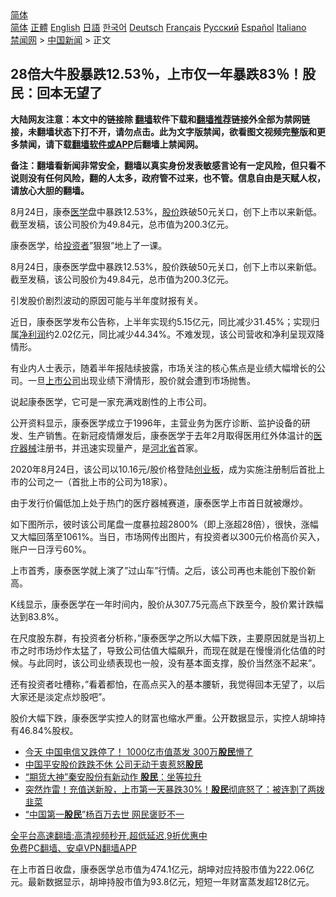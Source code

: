  <!-- 面包屑导航 --> <div class="breadcrumb"><!-- GTranslate: https://gtranslate.io/ -->  <div class="switcher notranslate">  <div class="selected">  <a href="#" onclick="return false;"> 简体</a>  </div>  <div class="option">  <a href="https://www.bannedbook.org" onclick="doGTranslate('zh-CN|zh-CN');jQuery('div.switcher div.selected a').html(jQuery(this).html());return false;" title="简体中文" class="nturl selected"> 简体</a>  <a href="https://www.bannedbook.org/zh-tw/" onclick="doGTranslate('zh-CN|zh-TW');jQuery('div.switcher div.selected a').html(jQuery(this).html());return false;" title="繁體中文" class="nturl"> 正體</a>  <a href="https://www.bannedbook.org/en/" onclick="doGTranslate('zh-CN|en');jQuery('div.switcher div.selected a').html(jQuery(this).html());return false;" title="English" class="nturl"> English</a>  <a href="https://www.bannedbook.org/ja/" onclick="doGTranslate('zh-CN|ja');jQuery('div.switcher div.selected a').html(jQuery(this).html());return false;" title="日本語" class="nturl"> 日語</a>  <a href="https://www.bannedbook.org/ko/" onclick="doGTranslate('zh-CN|ko');jQuery('div.switcher div.selected a').html(jQuery(this).html());return false;" title="한국어" class="nturl"> 한국어</a>  <a href="https://www.bannedbook.org/de/" onclick="doGTranslate('zh-CN|de');jQuery('div.switcher div.selected a').html(jQuery(this).html());return false;" title="Deutsch" class="nturl"> Deutsch</a>  <a href="https://www.bannedbook.org/fr/" onclick="doGTranslate('zh-CN|fr');jQuery('div.switcher div.selected a').html(jQuery(this).html());return false;" title="Français" class="nturl"> Français</a>  <a href="https://www.bannedbook.org/ru/" onclick="doGTranslate('zh-CN|ru');jQuery('div.switcher div.selected a').html(jQuery(this).html());return false;" title="Русский" class="nturl"> Русский</a>  <a href="https://www.bannedbook.org/es/" onclick="doGTranslate('zh-CN|es');jQuery('div.switcher div.selected a').html(jQuery(this).html());return false;" title="Español" class="nturl"> Español</a>  <a href="https://www.bannedbook.org/it/" onclick="doGTranslate('zh-CN|it');jQuery('div.switcher div.selected a').html(jQuery(this).html());return false;" title="Italiano" class="nturl"> Italiano</a>  </div>  </div>      <div class='breadcrumb-sub'><!-- Breadcrumb NavXT 6.3.0 --> <a href="https://www.bannedbook.org/" class="home">禁闻网</a> &gt; <a href="https://www.bannedbook.org/bnews/cnnews/" class="category">中国新闻</a> &gt; 正文</div></div><h2>28倍大牛股暴跌12.53％，上市仅一年暴跌83％！股民：回本无望了</h2> <p class="notice"><b>大陆网友注意：本文中的链接除 <a href="https://github.com/bannedbook/fanqiang" >翻墙</a>软件下载和<a href="https://github.com/killgcd/justmysocks/blob/master/README.md">翻墙推荐</a>链接外全部为禁网链接，未翻墙状态下打不开，请勿点击。此为文字版禁闻，欲看图文视频完整版和更多禁闻，请下载<a href="https://github.com/bannedbook/fanqiang">翻墙软件或APP</a>后翻墙上禁闻网。</p><p>备注：翻墙看新闻非常安全，翻墙以真实身份发表敏感言论有一定风险，但只看不说则没有任何风险，翻的人太多，政府管不过来，也不管。信息自由是天赋人权，请放心大胆的翻墙。</b></p>  <div class="entry"> <p id="summary">8月24日，康泰<a href="https://www.bannedbook.org/bnews/tag/%e5%8c%bb%e5%ad%a6/" class="st_tag internal_tag" rel="tag" title="标签 医学 下的日志">医学</a>盘中暴跌12.53%，<a href="https://www.bannedbook.org/bnews/tag/%E8%82%A1%E4%BB%B7/" class="st_tag internal_tag" rel="tag" title="标签 股价 下的日志">股价</a>跌破50元关口，创下上市以来新低。截至发稿，该公司股价为49.84元，总市值为200.3亿元。</p> <p>康泰医学，给<a href="https://www.bannedbook.org/bnews/tag/%e6%8a%95%e8%b5%84%e8%80%85/" class="st_tag internal_tag" rel="tag" title="标签 投资者 下的日志">投资者</a>&#8221;狠狠&#8221;地上了一课。</p> <p>8月24日，康泰医学盘中暴跌12.53%，股价跌破50元关口，创下上市以来新低。截至发稿，该公司股价为49.84元，总市值为200.3亿元。</p> <p>引发股价剧烈波动的原因可能与半年度财报有关。</p>  <p>近日，康泰医学发布公告称，上半年实现约5.15亿元，同比减少31.45%；实现归属<a href="https://www.bannedbook.org/bnews/tag/%E5%87%80%E5%88%A9%E6%B6%A6/" class="st_tag internal_tag" rel="tag" title="标签 净利润 下的日志">净利润</a>约2.02亿元，同比减少44.34%。不难发现，该公司营收和净利呈现双降情形。</p> <p>有业内人士表示，随着半年报陆续披露，市场关注的核心焦点是业绩大幅增长的公司。一旦<a href="https://www.bannedbook.org/bnews/tag/%e4%b8%8a%e5%b8%82%e5%85%ac%e5%8f%b8/" class="st_tag internal_tag" rel="tag" title="标签 上市公司 下的日志">上市公司</a>出现业绩下滑情形，股价就会遭到市场抛售。</p> <p>说起康泰医学，它可是一家充满戏剧性的上市公司。</p> <p>公开资料显示，康泰医学成立于1996年，主营业务为医疗诊断、监护设备的研发、生产销售。在新冠疫情爆发后，康泰医学于去年2月取得医用红外体温计的<a href="https://www.bannedbook.org/bnews/tag/%E5%8C%BB%E7%96%97%E5%99%A8%E6%A2%B0/" class="st_tag internal_tag" rel="tag" title="标签 医疗器械 下的日志">医疗器械</a>注册书，并迅速实现量产，是<a href="https://www.bannedbook.org/bnews/tag/%E6%B2%B3%E5%8C%97%E7%9C%81/" class="st_tag internal_tag" rel="tag" title="标签 河北省 下的日志">河北省</a>首家。</p>  <p>2020年8月24日，该公司以10.16元/股价格登陆<a href="https://www.bannedbook.org/bnews/tag/%E5%88%9B%E4%B8%9A%E6%9D%BF/" class="st_tag internal_tag" rel="tag" title="标签 创业板 下的日志">创业板</a>，成为实施注册制后首批上市的公司之一（首批上市的公司为18家）。</p> <p>由于发行价偏低加上处于热门的医疗器械赛道，康泰医学上市首日就被爆炒。</p> <p>如下图所示，彼时该公司尾盘一度暴拉超2800%（即上涨超28倍），很快，涨幅又大幅回落至1061%。当日，市场网传出图片，有投资者以300元价格高价买入，账户一日浮亏60%。</p> <p>上市首秀，康泰医学就上演了&#8221;过山车&#8221;行情。之后，该公司再也未能创下股价新高。</p>  <p>K线显示，康泰医学在一年时间内，股价从307.75元高点下跌至今，股价累计跌幅达到83.8%。</p> <p>在尺度股东群，有投资者分析称，&#8221;康泰医学之所以大幅下跌，主要原因就是当初上市之时市场炒作太猛了，导致公司估值大幅飙升，而现在就是在慢慢消化估值的时候。与此同时，该公司业绩表现也一般，没有基本面支撑，股价当然涨不起来&#8221;。</p> <p>还有投资者吐槽称，&#8221;看着都怕，在高点买入的基本腰斩，我觉得回本无望了，以后大家还是淡定点炒股吧&#8221;。</p> <p>股价大幅下跌，康泰医学实控人的财富也缩水严重。公开数据显示，实控人胡坤持有46.84%股权。</p>  <ul class='op-related-articles' title='相关阅读'> <li><a href='https://www.bannedbook.org/bnews/finance/20210824/1612204.html' target='_blank'>今天 中国电信又跌停了！ 1000亿市值蒸发 300万<b>股民</b>懵了</a></li> <li><a href='https://www.bannedbook.org/bnews/finance/20210706/1581206.html' target='_blank'>中国平安股价跌跌不休 公司无动于衷惹怒<b>股民</b></a></li> <li><a href='https://www.bannedbook.org/bnews/baitai/20210704/1580351.html' target='_blank'>“期货大神”秦安股份有新动作 <b>股民</b>：坐等拉升</a></li> <li><a href='https://www.bannedbook.org/bnews/topimagenews/20210627/1575428.html' target='_blank'>突然炸雷！充值送新股，上市第一天暴跌30%！<b>股民</b>彻底怒了：被连割了两拨韭菜</a></li> <li><a href='https://www.bannedbook.org/bnews/cnnews/20210615/1567255.html' target='_blank'>“中国第一<b>股民</b>”杨百万去世 网民褒贬不一</a></li> </ul> <p class="texttj"> <a href="https://github.com/bannedbook/fanqiang/wiki/V2ray%E6%9C%BA%E5%9C%BA" target="_blank">全平台高速翻墙:高清视频秒开,超低延迟,9折优惠中</a><br/> <a href="https://github.com/bannedbook/fanqiang/wiki/%E7%A6%81%E9%97%BB%E7%BD%91%E5%AE%89%E5%8D%93%E7%BF%BB%E5%A2%99%E6%96%B0%E9%97%BBAPP" target="_blank">免费PC翻墙、安卓VPN翻墙APP</a></p><p>在上市首日收盘，康泰医学总市值为474.1亿元，胡坤对应持股市值为222.06亿元。最新数据显示，胡坤持股市值为93.8亿元，短短一年财富蒸发超128亿元。</p><a name='sharetosocial'></a>  <div style="margin-bottom:5px;padding-bottom:5px;clear:both"> <div id="archive-pix-1" class="banner-ads"> <!-- AuctionX Display platform tag START --> <div id="26318x728x90x621x_ADSLOT2" clicktrack="%%CLICK_URL_ESC%%"></div> <!-- AuctionX Display platform tag END --> </div> <div id="archive-pix-2" class="banner-ads"> <!-- AuctionX Display platform tag START --> <div id="26315x300x250x621x_ADSLOT2" clicktrack="%%CLICK_URL_ESC%%"></div> <!-- AuctionX Display platform tag END --> </div> </div>  <div id="archive-pix-1" class="banner-ads"> <!-- AuctionX Display platform tag START --> <div id="26318x728x90x621x_ADSLOT3" clicktrack="%%CLICK_URL_ESC%%"></div> <!-- AuctionX Display platform tag END --> </div> </div><!--END ENTRY--> 
